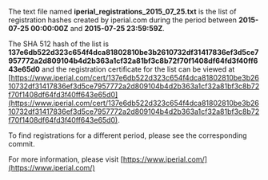 The text file named **iperial_registrations_2015_07_25.txt** is the list of registration hashes created by iperial.com during the period between **2015-07-25 00:00:00Z** and **2015-07-25 23:59:59Z**.

The SHA 512 hash of the list is **137e6db522d323c654f4dca81802810be3b2610732df31417836ef3d5ce7957772a2d809104b4d2b363a1cf32a81bf3c8b72f70f1408df64fd3f40ff643e65d0** and the registration certificate for the list can be viewed at [https://www.iperial.com/cert/137e6db522d323c654f4dca81802810be3b2610732df31417836ef3d5ce7957772a2d809104b4d2b363a1cf32a81bf3c8b72f70f1408df64fd3f40ff643e65d0](https://www.iperial.com/cert/137e6db522d323c654f4dca81802810be3b2610732df31417836ef3d5ce7957772a2d809104b4d2b363a1cf32a81bf3c8b72f70f1408df64fd3f40ff643e65d0).

To find registrations for a different period, please see the corresponding commit.

For more information, please visit [https://www.iperial.com/](https://www.iperial.com/)
